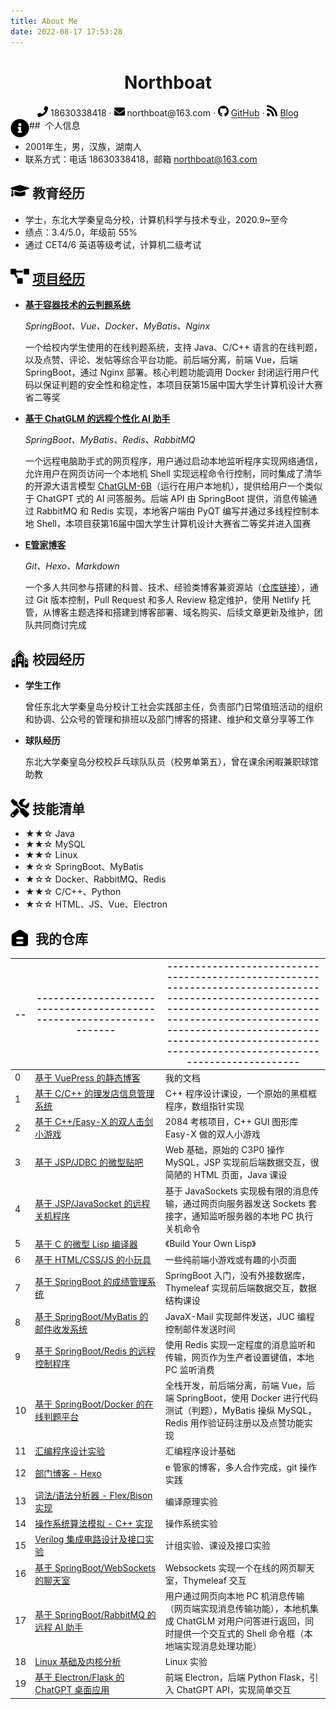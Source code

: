 ```yaml
---
title: About Me
date: 2022-08-17 17:53:28
---
```


 <center>
    <h1>Northboat</h1>
	<div>
        <img src="./assets/phone-solid.svg" style="width:17px; display:inline-block"></img>
        <span>18630338418</span>
        ·
     	<img src="./assets/envelope-solid.svg" style="width:17px; display:inline-block">
        <span>northboat@163.com</span>
        ·
		<img src="./assets/github-brands.svg" style="width:17px; display:inline-block">
        <span><a href="https://github.com/northboat">GitHub</a></span>
        ·
     	<img src="./assets/rss-solid.svg" style="width:17px; display:inline-block">
        <span><a href="https://northboat.netlify.app/">Blog</a></span>
 	</div>
 </center>
 ## <img src="./assets/info-circle-solid.svg" align="left" width="30px"> &nbsp;个人信息

- 2001年生，男，汉族，湖南人
- 联系方式：电话 18630338418，邮箱 northboat@163.com

## <img src="./assets/graduation-cap-solid.svg" align="left" width="30px"> &nbsp;教育经历

- 学士，东北大学秦皇岛分校，计算机科学与技术专业，2020.9~至今
- 绩点：3.4/5.0，年级前 55%
- 通过 CET4/6 英语等级考试，计算机二级考试

## <img src="./assets/project-diagram-solid.svg" align="left" width="30px"> &nbsp;[项目经历](https://northpolar.netlify.app/about)

- [**基于容器技术的云判题系统**](https://github.com/northboat/Online-Judge-System)

  *SpringBoot、Vue、Docker、MyBatis、Nginx*

  一个给校内学生使用的在线判题系统，支持 Java、C/C++ 语言的在线判题，以及点赞、评论、发帖等综合平台功能。前后端分离，前端 Vue，后端 SpringBoot，通过 Nginx 部署。核心判题功能调用 Docker 封闭运行用户代码以保证判题的安全性和稳定性，本项目获第15届中国大学生计算机设计大赛省二等奖

- [**基于 ChatGLM 的远程个性化 AI 助手**](https://github.com/northboat/Aides)

  *SpringBoot、MyBatis、Redis、RabbitMQ*

  一个远程电脑助手式的网页程序，用户通过启动本地监听程序实现网络通信，允许用户在网页访问一个本地机 Shell 实现远程命令行控制，同时集成了清华的开源大语言模型 [ChatGLM-6B](https://github.com/THUDM/ChatGLM-6B)（运行在用户本地机），提供给用户一个类似于 ChatGPT 式的 AI 问答服务。后端 API 由 SpringBoot 提供，消息传输通过 RabbitMQ 和 Redis 实现，本地客户端由 PyQT 编写并通过多线程控制本地 Shell，本项目获第16届中国大学生计算机设计大赛省二等奖并进入国赛
  
- [**E管家博客**](https://neuq.club)

  *Git、Hexo、Markdown*

  一个多人共同参与搭建的科普、技术、经验类博客兼资源站（[仓库链接](https://github.com/NEUQEKeeper/Ekeeper2.0)），通过 Git 版本控制，Pull Request 和多人 Review 稳定维护，使用 Netlify 托管，从博客主题选择和搭建到博客部署、域名购买、后续文章更新及维护，团队共同商讨完成

## <img src="./assets/school.svg" align="left" width="30px"> &nbsp;校园经历

- **学生工作**

  曾任东北大学秦皇岛分校计工社会实践部主任，负责部门日常值班活动的组织和协调、公众号的管理和排班以及部门博客的搭建、维护和文章分享等工作

- **球队经历**

  东北大学秦皇岛分校校乒乓球队队员（校男单第五），曾在课余闲暇兼职球馆助教

## <img src="./assets/tools-solid.svg" align="left" width="30px"> &nbsp;技能清单

- ★★☆ Java
- ★★☆ MySQL
- ★★☆ Linux
- ★☆☆ SpringBoot、MyBatis
- ★☆☆ Docker、RabbitMQ、Redis
- ★★☆ C/C++、Python
- ★☆☆ HTML、JS、Vue、Electron

## <img src="./assets/repo.svg" align="left" width="30px"> &nbsp;我的仓库

| --   | ---------------------------------------------------------------------- | ----------------------------------------------------------------------------------------------------------------------------------------------------------------------------------------------------------------------------------------------------------------------- |
| ---- | ------------------------------------------------------------ | ------------------------------------------------------------ |
| 0    | <a href="https://northboat.netlify.app">基于 VuePress 的静态博客</a> | 我的文档                                                     |
| 1    | <a href="https://github.com/northBoat/Barber-Shop" target="_blank">基于 C/C++ 的理发店信息管理系统</a> | C++ 程序设计课设，一个原始的黑框框程序，数组指针实现         |
| 2    | <a href="https://github.com/northBoat/Fencing-Matchman" target="_blank">基于 C++/Easy-X 的双人击剑小游戏</a> | 2084 考核项目，C++ GUI 图形库 Easy-X 做的双人小游戏          |
| 3    | <a href="https://github.com/northBoat/NEUQHelper" target="_blank">基于 JSP/JDBC 的微型贴吧</a> | Web 基础，原始的 C3P0 操作 MySQL，JSP 实现前后端数据交互，很简陋的 HTML 页面，Java 课设 |
| 4    | <a href="https://github.com/northBoat/Remote-Controller-1" target="_blank">基于 JSP/JavaSocket 的远程关机程序</a> | 基于 JavaSockets 实现极有限的消息传输，通过网页向服务器发送 Sockets 套接字，通知监听服务器的本地 PC 执行关机命令 |
| 5    | <a href="https://github.com/northBoat/MyLisp" target="_blank">基于 C 的微型 Lisp 编译器</a> | 《Build Your Own Lisp》                                      |
| 6    | <a href="https://github.com/northBoat/FrontEnd-Toys" target="_blank">基于 HTML/CSS/JS 的小玩具</a> | 一些纯前端小游戏或有趣的小页面                               |
| 7    | <a href="https://github.com/northBoat/Performance-Analysis-System" target="_blank">基于 SpringBoot 的成绩管理系统</a> | SpringBoot 入门，没有外接数据库，Thymeleaf 实现前后端数据交互，数据结构课设 |
| 8    | <a href="https://github.com/northBoat/PostOffice" target="_blank">基于 SpringBoot/MyBatis 的邮件收发系统</a> | JavaX-Mail 实现邮件发送，JUC 编程控制邮件发送时间            |
| 9    | <a href="https://github.com/northBoat/Remote-Controller-2" target="_blank">基于 SpringBoot/Redis 的远程控制程序</a> | 使用 Redis 实现一定程度的消息监听和传输，网页作为生产者设置键值，本地 PC 监听消费 |
| 10   | <a href="https://github.com/northboat/MyOJ" target="_blank">基于 SpringBoot/Docker 的在线判题平台</a> | 全栈开发，前后端分离，前端 Vue，后端 SpringBoot，使用 Docker 进行代码测试（判题），MyBatis 操纵 MySQL，Redis 用作验证码注册以及点赞功能实现 |
| 11   | <a href="https://github.com/northboat/Assembly-Experiment" target="_blank">汇编程序设计实验</a> | 汇编程序设计基础                                             |
| 12   | <a href="https://github.com/NEUQEKeeper/Ekeeper2.0" target="_blank">部门博客 - Hexo</a> | e 管家的博客，多人合作完成，git 操作实践                     |
| 13   | <a href="https://github.com/northBoat/Compile-Experiment" target="_blank">词法/语法分析器 - Flex/Bison 实现</a> | 编译原理实验                                                 |
| 14   | <a href="https://github.com/northBoat/OS-Experiment" target="_blank">操作系统算法模拟 - C++ 实现</a> | 操作系统实验                                                 |
| 15   | <a href="https://github.com/northBoat/IC-Experiment" target="_blank">Verilog 集成电路设计及接口实验</a> | 计组实验、课设及接口实验                                     |
| 16   | <a href="https://github.com/northBoat/Bear-ChatRoom" target="_blank">基于 SpringBoot/WebSockets 的聊天室</a> | Websockets 实现一个在线的网页聊天室，Thymeleaf 交互          |
| 17   | <a href="https://github.com/northboat/Aides" target="_blank">基于 SpringBoot/RabbitMQ 的远程 AI 助手</a> | 用户通过网页向本地 PC 机消息传输（网页端实现消息传输功能），本地机集成 ChatGLM 对用户问答进行返回，同时提供一个交互式的 Shell 命令框（本地端实现消息处理功能） |
| 18   | <a href="https://github.com/northboat/Linux-Experiment" target="_blank">Linux 基础及内核分析</a> | Linux 实验                                                   |
| 19   | <a href="https://github.com/northboat/ChatGPT-Electron" target="_blank">基于 Electron/Flask 的 ChatGPT 桌面应用</a> | 前端 Electron，后端 Python Flask，引入 ChatGPT API，实现简单交互 |
